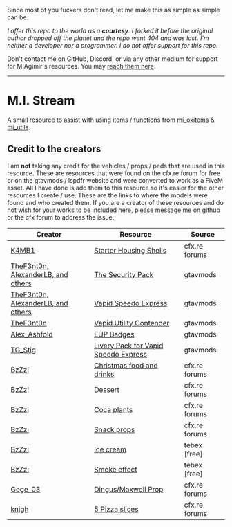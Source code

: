 Since most of you fuckers don't read, let me make this as simple as simple can be.

*I offer this repo to the world as a **courtesy**. I forked it before the original author dropped off the planet and the repo went 404 and was lost. I'm neither a developer nor a programmer. I do not offer support for this repo.*

Don't contact me on GitHub, Discord, or via any other medium for support for MIAgimir's resources. You may [reach them here](https://github.com/Mesa-Indigo).

---

# M.I. Stream
A small resource to assist with using items / functions from [mi_oxitems](https://github.com/MIAgimir/mi_oxitems) & [mi_utils](https://github.com/MesaIndigo/mi_utils).

## Credit to the creators
I am **not** taking any credit for the vehicles / props / peds that are used in this resource. These are resources that were found on the cfx.re forum for free or on the gtavmods / lspdfr website and were converted to work as a FiveM asset. All I have done is add them to this resource so it's easier for the other resources I create / use.
These are the links to where the models were found and who created them. If you are a creator of these resources and do not wish for your works to be included here, please message me on github or the cfx forum to address the issue.

| Creator | Resource | Source |
| --- | --- | --- |
| [K4MB1](https://forum.cfx.re/u/k4mb1) | [Starter Housing Shells](https://forum.cfx.re/t/free-props-starter-shells-for-housing-scripts/4826922) | cfx.re forums |
| [TheF3nt0n, AlexanderLB, and others](https://www.gta5-mods.com/users/TheF3nt0n) | [The Security Pack](https://www.gta5-mods.com/vehicles/the-security-pack-add-on#comments_tab) | gtavmods |
| [TheF3nt0n, AlexanderLB, and others](https://www.gta5-mods.com/users/TheF3nt0n) | [Vapid Speedo Express](https://www.gta5-mods.com/vehicles/vapid-speedo-express-add-on-liveries) | gtavmods |
| [TheF3nt0n](https://www.gta5-mods.com/users/TheF3nt0n) | [Vapid Utility Contender](https://www.gta5-mods.com/vehicles/vapid-utility-contender-mapped-add-on-replace) | gtavmods |
| [Alex_Ashfold](https://www.lcpdfr.com/profile/218345-alex_ashfold/) | [EUP Badges](https://www.lcpdfr.com/downloads/gta5mods/misc/32225-eup-badges/) | gtavmods |
| [TG_Stig](https://www.gta5-mods.com/users/TG_Stig) | [Livery Pack for Vapid Speedo Express](https://www.gta5-mods.com/paintjobs/supplementary-livery-pack-for-speedo-express) | gtavmods |
| [BzZzi](https://forum.cfx.re/u/BzZzi) | [Christmas food and drinks](https://forum.cfx.re/t/addon-prop-christmas-food-and-drinks/4966710) | cfx.re forums |
| [BzZzi](https://forum.cfx.re/u/BzZzi) | [Dessert](https://forum.cfx.re/t/addon-prop-dessert/4953380) | cfx.re forums |
| [BzZzi](https://forum.cfx.re/u/BzZzi) | [Coca plants](https://forum.cfx.re/t/addon-props-coca-plants/4978753) | cfx.re forums |
| [BzZzi](https://forum.cfx.re/u/BzZzi) | [Snack props](https://forum.cfx.re/t/addon-free-snack-props/4910946) | cfx.re forums |
| [BzZzi](https://forum.cfx.re/u/BzZzi) | [Ice cream](https://bzzz.tebex.io/package/5377344) | tebex [free] |
| [BzZzi](https://forum.cfx.re/u/BzZzi) | [Smoke effect](https://bzzz.tebex.io/package/5207997) | tebex [free] |
| [Gege_03](https://forum.cfx.re/u/Gege_03) | [Dingus/Maxwell Prop](https://forum.cfx.re/t/free-dingus-prop/5017149) | cfx.re forums |
| [knjgh](https://forum.cfx.re/u/knjgh/summary) | [5 Pizza slices](https://forum.cfx.re/t/free-prop-5-pizza-slices/4952067) | cfx.re forums |
